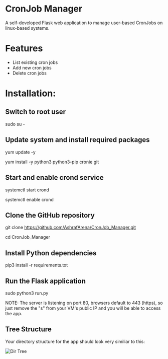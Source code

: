 # CronJob Manager

A self-developed Flask web application to manage user-based CronJobs on linux-based systems.

# Features

- List existing cron jobs
- Add new cron jobs
- Delete cron jobs

# Installation:

## Switch to root user
sudo su -

## Update system and install required packages
yum update -y

yum install -y python3 python3-pip cronie git

## Start and enable crond service
systemctl start crond

systemctl enable crond

## Clone the GitHub repository
git clone https://github.com/AshrafArena/CronJob_Manager.git

cd CronJob_Manager

## Install Python dependencies
pip3 install -r requirements.txt

## Run the Flask application
sudo python3 run.py

NOTE: The server is listening on port 80, browsers default to 443 (https), so just remove the "s" from 
your VM's public IP and you will be able to access the app.

## Tree Structure

Your directory structure for the app should look very similiar to this:


![Dir Tree](https://github.com/AshrafArena/CronJob_Manager/assets/129840697/fa0f90c0-521a-45cb-883e-8937777d9f98)

    
